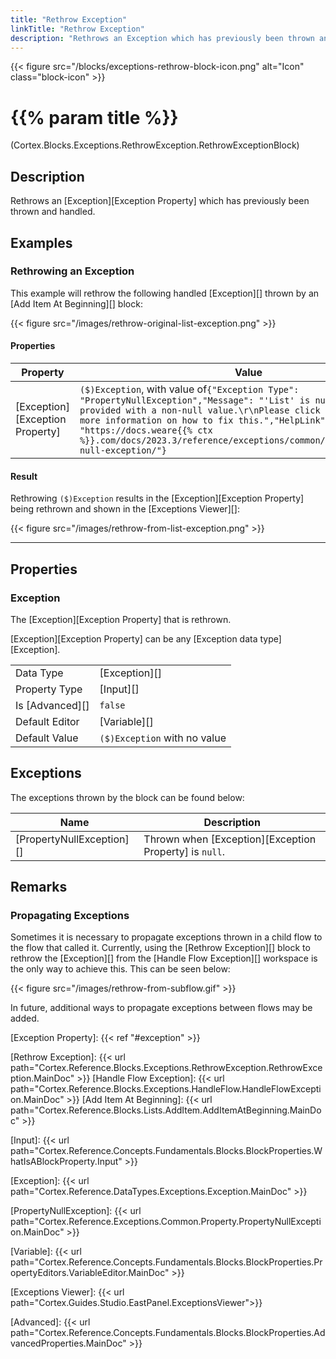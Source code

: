 ```yaml
---
title: "Rethrow Exception"
linkTitle: "Rethrow Exception"
description: "Rethrows an Exception which has previously been thrown and handled."
---
```


{{< figure src="/blocks/exceptions-rethrow-block-icon.png" alt="Icon" class="block-icon" >}}

# {{% param title %}}

<p class="namespace">(Cortex.Blocks.Exceptions.RethrowException.RethrowExceptionBlock)</p>

## Description

Rethrows an [Exception][Exception Property] which has previously been thrown and handled.

## Examples

### Rethrowing an Exception

This example will rethrow the following handled [Exception][] thrown by an [Add Item At Beginning][] block:

{{< figure src="/images/rethrow-original-list-exception.png" >}}

#### Properties

| Property           | Value                     | Notes                                    |
|--------------------|---------------------------|------------------------------------------|
| [Exception][Exception Property] | `($)Exception`, with value of`{"Exception Type": "PropertyNullException","Message": "'List' is null; it must be provided with a non-null value.\r\nPlease click the HelpLink for more information on how to fix this.","HelpLink": "https://docs.weare{{% ctx %}}.com/docs/2023.3/reference/exceptions/common/property/property-null-exception/"}` | `($)Exception` is a variable of type [PropertyNullException][] |

#### Result

Rethrowing `($)Exception` results in the [Exception][Exception Property] being rethrown and shown in the [Exceptions Viewer][]:

{{< figure src="/images/rethrow-from-list-exception.png" >}}

***

## Properties

### Exception

The [Exception][Exception Property] that is rethrown.

[Exception][Exception Property] can be any [Exception data type][Exception].

| | |
|--------------------|---------------------------|
| Data Type | [Exception][] |
| Property Type | [Input][] |
| Is [Advanced][] | `false` |
| Default Editor | [Variable][] |
| Default Value | `($)Exception` with no value |

## Exceptions

The exceptions thrown by the block can be found below:

| Name     | Description |
|----------|----------|
| [PropertyNullException][] | Thrown when [Exception][Exception Property] is `null`. |

## Remarks

### Propagating Exceptions

Sometimes it is necessary to propagate exceptions thrown in a child flow to the flow that called it. Currently, using the [Rethrow Exception][] block to rethrow the [Exception][] from the [Handle Flow Exception][] workspace is the only way to achieve this. This can be seen below:

{{< figure src="/images/rethrow-from-subflow.gif" >}}

In future, additional ways to propagate exceptions between flows may be added.

[Exception Property]: {{< ref "#exception" >}}

[Rethrow Exception]: {{< url path="Cortex.Reference.Blocks.Exceptions.RethrowException.RethrowException.MainDoc" >}}
[Handle Flow Exception]: {{< url path="Cortex.Reference.Blocks.Exceptions.HandleFlow.HandleFlowException.MainDoc" >}}
[Add Item At Beginning]: {{< url path="Cortex.Reference.Blocks.Lists.AddItem.AddItemAtBeginning.MainDoc" >}}

[Input]: {{< url path="Cortex.Reference.Concepts.Fundamentals.Blocks.BlockProperties.WhatIsABlockProperty.Input" >}}

[Exception]: {{< url path="Cortex.Reference.DataTypes.Exceptions.Exception.MainDoc" >}}

[PropertyNullException]: {{< url path="Cortex.Reference.Exceptions.Common.Property.PropertyNullException.MainDoc" >}}

[Variable]: {{< url path="Cortex.Reference.Concepts.Fundamentals.Blocks.BlockProperties.PropertyEditors.VariableEditor.MainDoc" >}}

[Exceptions Viewer]: {{< url path="Cortex.Guides.Studio.EastPanel.ExceptionsViewer">}}

[Advanced]: {{< url path="Cortex.Reference.Concepts.Fundamentals.Blocks.BlockProperties.AdvancedProperties.MainDoc" >}}